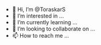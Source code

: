 - 👋 Hi, I’m @ToraskarS
- 👀 I’m interested in ...
- 🌱 I’m currently learning ...
- 💞️ I’m looking to collaborate on ...
- 📫 How to reach me ...

<!---
ToraskarS/ToraskarS is a ✨ special ✨ repository because its `README.md` (this file) appears on your GitHub profile.
You can click the Preview link to take a look at your changes.
--->
